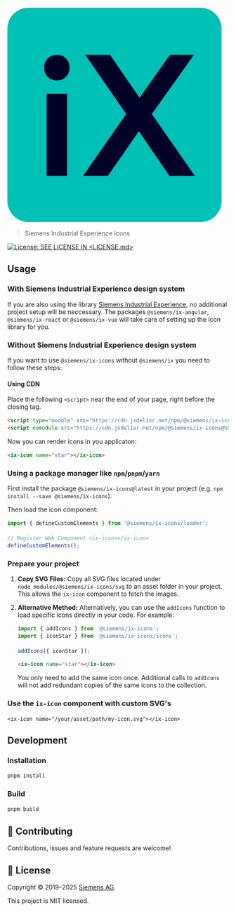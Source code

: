 <!--
SPDX-FileCopyrightText: 2022 Siemens AG

SPDX-License-Identifier: MIT
-->

![iX](./logo.svg)

> Siemens Industrial Experience Icons

[![License: SEE LICENSE IN <LICENSE.md>](https://img.shields.io/badge/License-SEE%20LICENSE%20IN%20LICENSE.md-yellow.svg)](./LICENSE.md)

## Usage

### With Siemens Industrial Experience design system

If you are also using the library [Siemens Industrial Experience](https://github.com/siemens/ix/), no additional  project setup will be neccessary. The packages `@siemens/ix-angular`, `@siemens/ix-react` or `@siemens/ix-vue` will take care of setting up the icon library for you.

### Without Siemens Industrial Experience design system

If you want to use `@siemens/ix-icons` without `@siemens/ix` you need to follow these steps:

#### Using CDN

Place the following `<script>` near the end of your page, right before the closing </body> tag.

```html
<script type="module" src="https://cdn.jsdelivr.net/npm/@siemens/ix-icons@%5E3.0.0/dist/ix-icons/ix-icons.esm.js"></script>
<script nomodule src="https://cdn.jsdelivr.net/npm/@siemens/ix-icons@%5E3.0.0/dist/ix-icons/ix-icons.js"></script>
```

Now you can render icons in you applicaton:

```html
<ix-icon name="star"></ix-icon>
```

### Using a package manager like `npm`/`pnpm`/`yarn`

First install the package `@siemens/ix-icons@latest` in your project (e.g. `npm install --save @siemens/ix-icons`).

Then load the icon component:

```javascript
import { defineCustomElements } from '@siemens/ix-icons/loader';

// Register Web Component <ix-icon></ix-icon>
defineCustomElements();
```

### Prepare your project

1. **Copy SVG Files:**
   Copy all SVG files located under `node_modules/@siemens/ix-icons/svg` to an asset folder in your project. This allows the `ix-icon` component to fetch the images.

2. **Alternative Method:**
   Alternatively, you can use the `addIcons` function to load specific icons directly in your code. For example:

   ```javascript
   import { addIcons } from '@siemens/ix-icons';
   import { iconStar } from '@siemens/ix-icons/icons';

   addIcons({ iconStar });
   ```

   ```html
   <ix-icon name="star"></ix-icon>
   ```

   You only need to add the same icon once. Additional calls to `addIcons` will not add redundant copies of the same icons to the collection.

### Use the `ix-icon` component with custom SVG's

```tsx
<ix-icon name="/your/asset/path/my-icon.svg"></ix-icon>
```

## Development

### Installation

```sh
pnpm install
```

### Build

```sh
pnpm build
```

## 🤝 Contributing

Contributions, issues and feature requests are welcome!

## 📝 License

Copyright © 2019–2025 [Siemens AG](https://www.siemens.com/).

This project is MIT licensed.
